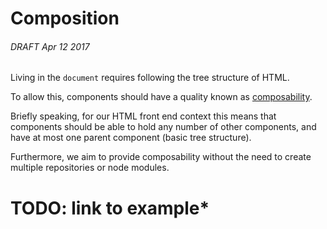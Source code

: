 # Composition

###### DRAFT Apr 12 2017

Living in the `document` requires following the tree structure of HTML.

To allow this, components should have a quality known as [composability](https://en.wikipedia.org/wiki/Composability).

Briefly speaking, for our HTML front end context this means that components should be able to hold any number of other components,
and have at most one parent component (basic tree structure).

Furthermore, we aim to provide composability without the need to create multiple repositories or node modules.

# TODO: link to example*
